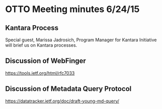 # OTTO Meeting minutes 6/24/15

## Kantara Process

Special guest, Marissa Jadrosich, Program Manager for Kantara Initiative will 
brief us on Kantara processes.

## Discussion of WebFinger
 https://tools.ietf.org/html/rfc7033
 
## Discussion of Metadata Query Protocol
 https://datatracker.ietf.org/doc/draft-young-md-query/

